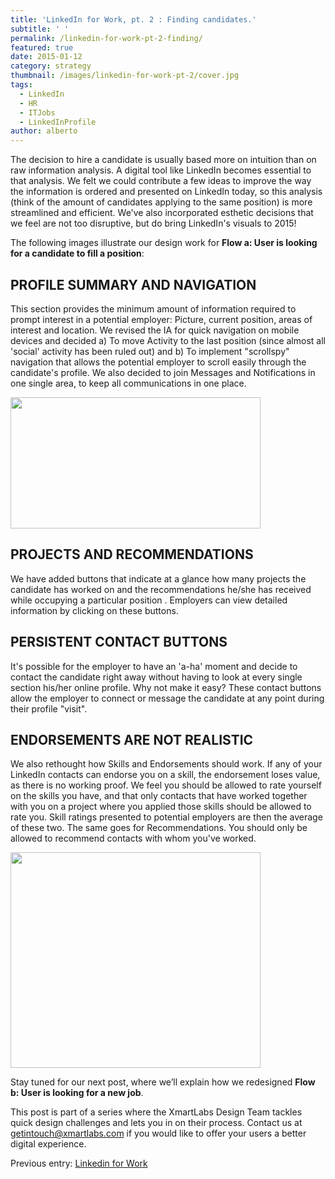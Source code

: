 ```yaml
---
title: 'LinkedIn for Work, pt. 2 : Finding candidates.'
subtitle: ' '
permalink: /linkedin-for-work-pt-2-finding/
featured: true
date: 2015-01-12
category: strategy
thumbnail: /images/linkedin-for-work-pt-2/cover.jpg
tags:
  - LinkedIn
  - HR
  - ITJobs
  - LinkedInProfile
author: alberto
---
```


<p>
  The decision to hire a candidate is usually based more on intuition than on raw information analysis. A digital tool like LinkedIn becomes essential to that analysis. We felt we could contribute a few ideas to improve the way the information is ordered
  and presented on LinkedIn today, so this analysis (think of the amount of candidates applying to the same position) is more streamlined and efficient. We've also incorporated esthetic decisions that we feel are not too disruptive, but do bring LinkedIn's
  visuals to 2015!
</p>
<p>
  The following images illustrate our design work for <b>Flow a: User is looking for a candidate to fill a position</b>:
</p>

<h2>
PROFILE SUMMARY AND NAVIGATION
</h2>
<p>
This section provides the minimum amount of information required to prompt interest in a potential employer: Picture, current position, areas of interest and location. We revised the IA for quick navigation on mobile devices and decided a) To move Activity
    to the last position (since almost all 'social' activity has been ruled out) and b) To implement "scrollspy" navigation that allows the potential employer to scroll easily through the candidate's profile. We also decided to join Messages and Notifications
    in one single area, to keep all communications in one place.
</p>
<div class="separator" style={{ clear: 'both', textAlign: 'center' }}>
  <a class="fluid-box" href="https://4.bp.blogspot.com/-_C7zjFDv1rI/VLgCHjAXO1I/AAAAAAAAGP8/n-zdF3YN23A/s1600/POST_2-Blog1.jpg" imageanchor="1" style={{ margin: 'auto 1em' }}>
    <img border="0" src="https://4.bp.blogspot.com/-_C7zjFDv1rI/VLgCHjAXO1I/AAAAAAAAGP8/n-zdF3YN23A/s1600/POST_2-Blog1.jpg" height="210" width="400" />
  </a>
</div>
<h2>
PROJECTS AND RECOMMENDATIONS
</h2>
<p>
  We have added buttons that indicate at a glance how many projects the candidate has worked on and the recommendations he/she has received while occupying a particular position . Employers can view detailed information by clicking on these buttons.
</p>
<h2>
PERSISTENT CONTACT BUTTONS
</h2>
<p>
It's possible for the employer to have an 'a-ha' moment and decide to contact the candidate right away without having to look at every single section his/her online profile. Why not make it easy? These contact buttons allow the employer to connect
      or message the candidate at any point during their profile "visit".
</p>
<h2>
ENDORSEMENTS ARE NOT REALISTIC
</h2>
<p>
  We also rethought how Skills and Endorsements should work. If any of your LinkedIn contacts can endorse you on a skill, the endorsement loses value, as there is no working proof. We feel you should be allowed to rate yourself on the skills you have,
    and that only contacts that have worked together with you on a project where you applied those skills should be allowed to rate you. Skill ratings presented to potential employers are then the average of these two.
    The same goes for Recommendations. You should only be allowed to recommend contacts with whom you've worked.
</p>
<div class="separator" style={{ clear: 'both', textAlign: 'center' }}>
  <a class="fluid-box" href="https://1.bp.blogspot.com/-ybtet_YKJrQ/VLgCKpekcII/AAAAAAAAGQE/6BUr_m6TcKs/s1600/POST_2-Blog3.jpg" imageanchor="1" style={{ margin: 'auto 1em' }}>
      <img border="0" src="https://1.bp.blogspot.com/-ybtet_YKJrQ/VLgCKpekcII/AAAAAAAAGQE/6BUr_m6TcKs/s1600/POST_2-Blog3.jpg" height="345" width="400" />
  </a>
</div>
<p>
  Stay tuned for our next post, where we’ll explain how we redesigned <b>Flow b: User is looking for a new job</b>.
</p>
<p>
  This post is part of a series where the XmartLabs Design Team tackles quick design challenges and lets you in on their process. Contact us at <a href="mailito:getintouch@xmartlabs.com">getintouch@xmartlabs.com</a> if you would like to offer your users a better digital experience.
</p>
<p>
  Previous entry: <a href="/2014/12/02/linkedin-for-work/">Linkedin for Work</a>
</p>
